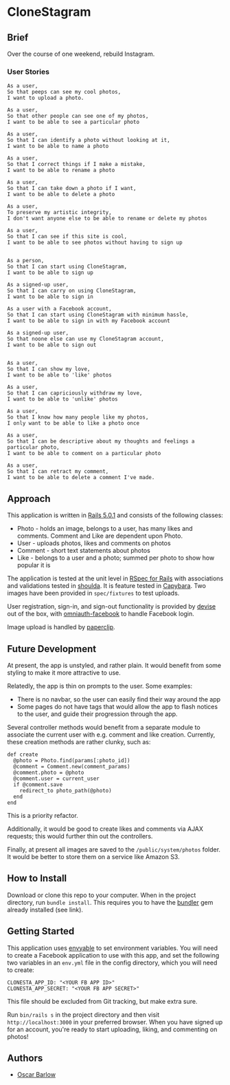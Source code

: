 # CloneStagram

## Brief
Over the course of one weekend, rebuild Instagram.

### User Stories
```
As a user,
So that peeps can see my cool photos,
I want to upload a photo.

As a user,
So that other people can see one of my photos,
I want to be able to see a particular photo

As a user,
So that I can identify a photo without looking at it,
I want to be able to name a photo

As a user,
So that I correct things if I make a mistake,
I want to be able to rename a photo

As a user,
So that I can take down a photo if I want,
I want to be able to delete a photo

As a user,
To preserve my artistic integrity,
I don't want anyone else to be able to rename or delete my photos

As a user,
So that I can see if this site is cool,
I want to be able to see photos without having to sign up

```

```

As a person,
So that I can start using CloneStagram,
I want to be able to sign up

As a signed-up user,
So that I can carry on using CloneStagram,
I want to be able to sign in

As a user with a Facebook account,
So that I can start using CloneStagram with minimum hassle,
I want to be able to sign in with my Facebook account

As a signed-up user,
So that noone else can use my CloneStagram account,
I want to be able to sign out

```

```

As a user,
So that I can show my love,
I want to be able to 'like' photos

As a user,
So that I can capriciously withdraw my love,
I want to be able to 'unlike' photos

As a user,
So that I know how many people like my photos,
I only want to be able to like a photo once

As a user,
So that I can be descriptive about my thoughts and feelings a particular photo,
I want to be able to comment on a particular photo

As a user,
So that I can retract my comment,
I want to be able to delete a comment I've made.

```

## Approach
This application is written in [Rails 5.0.1](https://rubygems.org/gems/rails/versions/5.0.1) and consists of the following classes:

* Photo - holds an image, belongs to a user, has many likes and comments. Comment and Like are dependent upon Photo.
* User - uploads photos, likes and comments on photos
* Comment - short text statements about photos
* Like - belongs to a user and a photo; summed per photo to show how popular it is

The application is tested at the unit level in [RSpec for Rails](https://github.com/rspec/rspec-rails) with associations and validations tested in [shoulda](https://github.com/thoughtbot/shoulda). It is feature tested in [Capybara](https://github.com/teamcapybara/capybara). Two images have been provided in `spec/fixtures` to test uploads.

User registration, sign-in, and sign-out functionality is provided by [devise](https://github.com/plataformatec/devise) out of the box, with [omniauth-facebook](https://github.com/mkdynamic/omniauth-facebook) to handle Facebook login.

Image upload is handled by [paperclip](https://github.com/thoughtbot/paperclip).

## Future Development

At present, the app is unstyled, and rather plain. It would benefit from some styling to make it more attractive to use.

Relatedly, the app is thin on prompts to the user. Some examples:

* There is no navbar, so the user can easily find their way around the app
* Some pages do not have tags that would allow the app to flash notices to the user, and guide their progression through the app.

Several controller methods would benefit from a separate module to associate the current user with e.g. comment and like creation. Currently, these creation methods are rather clunky, such as:

```
def create
  @photo = Photo.find(params[:photo_id])
  @comment = Comment.new(comment_params)
  @comment.photo = @photo
  @comment.user = current_user
  if @comment.save
    redirect_to photo_path(@photo)
  end
end
```

This is a priority refactor.

Additionally, it would be good to create likes and comments via AJAX requests; this would further thin out the controllers.

Finally, at present all images are saved to the `/public/system/photos` folder. It would be better to store them on a service like Amazon S3.

## How to Install
Download or clone this repo to your computer. When in the project directory, run `bundle install`. This requires you to have the [bundler](https://bundler.io/) gem already installed (see link).

## Getting Started

This application uses [envyable](https://github.com/philnash/envyable) to set environment variables. You will need to create a Facebook application to use with this app, and set the following two variables in an `env.yml` file in the config directory, which you will need to create:

```
CLONESTA_APP_ID: "<YOUR FB APP ID>"
CLONESTA_APP_SECRET: "<YOUR FB APP SECRET>"
```

This file should be excluded from Git tracking, but make extra sure.

Run `bin/rails s` in the project directory and then visit `http://localhost:3000` in your preferred browser. When you have signed up for an account, you're ready to start uploading, liking, and commenting on photos!

## Authors
* [Oscar Barlow](https://github.com/oscar-barlow)
